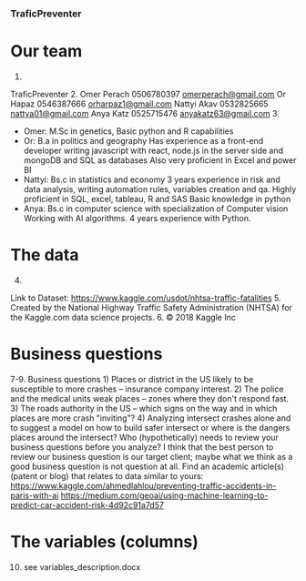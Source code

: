 ### TraficPreventer

# Our team 
1. 
TraficPreventer
2.
Omer Perach 
	0506780397 
	omerperach@gmail.com
Or Hapaz 
	0546387666 
	orharpaz1@gmail.com
Nattyi Akav 
	0532825665 
	nattya01@gmail.com
Anya Katz 
	0525715476 
	anyakatz63@gmail.com
3.
- Omer:
	M.Sc in genetics,
	Basic python and R capabilities
- Or:
	B.a in politics and geography
	Has experience as a front-end developer writing javascript with react, node.js in the server side and mongoDB  and SQL as databases
	Also very proficient in Excel and power BI
- Nattyi:
	Bs.c in statistics and economy
	3 years experience in risk and data analysis, writing automation rules, variables creation and qa. 
	Highly proficient in SQL, excel, tableau, R and SAS
	Basic knowledge in python
- Anya: 
	Bs.c in computer science with specialization of Computer vision
	Working with AI algorithms.
	4 years experience with Python.

# The data
4.
Link to Dataset: https://www.kaggle.com/usdot/nhtsa-traffic-fatalities
5.
Created by the National Highway Traffic Safety Administration (NHTSA) for the Kaggle.com data science projects.
6.
© 2018 Kaggle Inc

# Business questions 
7-9.
	Business questions 
	1)	Places or district in the US likely to be susceptible to more crashes – insurance company interest.
	2)	The police and the medical units weak places – zones where they don't respond fast.
	3)	 The roads authority in the US – which signs on the way and in which places are more crash "inviting"?
	4)	Analyzing intersect crashes alone and to suggest a model on how to build safer intersect or where is the dangers places around the intersect?
	Who (hypothetically) needs to review your business questions before you analyze?
	I think that the best person to review our business question is our target client; maybe what we think as a good business question is not question at all.
	Find an academic article(s) (patent or blog) that relates to data similar to yours:
	https://www.kaggle.com/ahmedlahlou/preventing-traffic-accidents-in-paris-with-ai
	https://medium.com/geoai/using-machine-learning-to-predict-car-accident-risk-4d92c91a7d57


# The variables (columns) 
10. see variables_description.docx 

